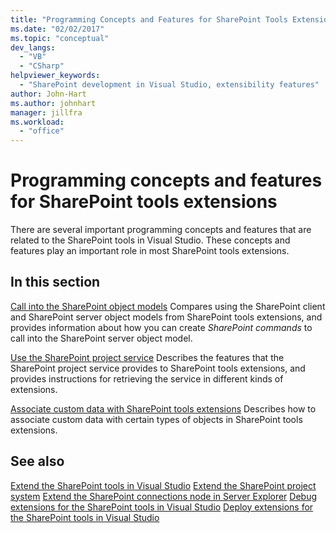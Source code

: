 ```yaml
---
title: "Programming Concepts and Features for SharePoint Tools Extensions | Microsoft Docs"
ms.date: "02/02/2017"
ms.topic: "conceptual"
dev_langs:
  - "VB"
  - "CSharp"
helpviewer_keywords:
  - "SharePoint development in Visual Studio, extensibility features"
author: John-Hart
ms.author: johnhart
manager: jillfra
ms.workload:
  - "office"
---
```

# Programming concepts and features for SharePoint tools extensions
  There are several important programming concepts and features that are related to the SharePoint tools in Visual Studio. These concepts and features play an important role in most SharePoint tools extensions.

## In this section
 [Call into the SharePoint object models](../sharepoint/calling-into-the-sharepoint-object-models.md)
 Compares using the SharePoint client and SharePoint server object models from SharePoint tools extensions, and provides information about how you can create *SharePoint commands* to call into the SharePoint server object model.

 [Use the SharePoint project service](../sharepoint/using-the-sharepoint-project-service.md)
 Describes the features that the SharePoint project service provides to SharePoint tools extensions, and provides instructions for retrieving the service in different kinds of extensions.

 [Associate custom data with SharePoint tools extensions](../sharepoint/associating-custom-data-with-sharepoint-tools-extensions.md)
 Describes how to associate custom data with certain types of objects in SharePoint tools extensions.

## See also
 [Extend the SharePoint tools in Visual Studio](../sharepoint/extending-the-sharepoint-tools-in-visual-studio.md)
 [Extend the SharePoint project system](../sharepoint/extending-the-sharepoint-project-system.md)
 [Extend the SharePoint connections node in Server Explorer](../sharepoint/extending-the-sharepoint-connections-node-in-server-explorer.md)
 [Debug extensions for the SharePoint tools in Visual Studio](../sharepoint/debugging-extensions-for-the-sharepoint-tools-in-visual-studio.md)
 [Deploy extensions for the SharePoint tools in Visual Studio](../sharepoint/deploying-extensions-for-the-sharepoint-tools-in-visual-studio.md)
